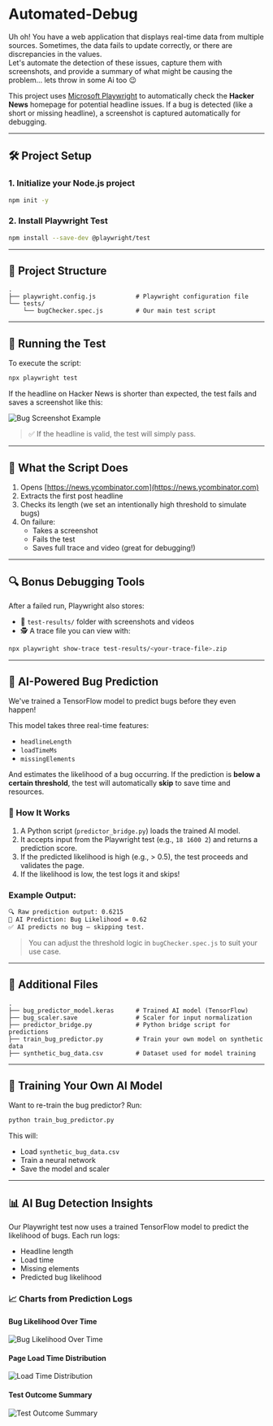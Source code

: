 # Automated-Debug

Uh oh! You have a web application that displays real-time data from multiple sources. Sometimes, the data fails to update correctly, or there are discrepancies in the values.  
Let's automate the detection of these issues, capture them with screenshots, and provide a summary of what might be causing the problem... lets throw in some Ai too 😉

This project uses [Microsoft Playwright](https://playwright.dev/) to automatically check the **Hacker News** homepage for potential headline issues. If a bug is detected (like a short or missing headline), a screenshot is captured automatically for debugging.

---

## 🛠️ Project Setup

### 1. Initialize your Node.js project
```bash
npm init -y
```

### 2. Install Playwright Test
```bash
npm install --save-dev @playwright/test
```

---

## 📂 Project Structure

```
.
├── playwright.config.js           # Playwright configuration file
└── tests/
    └── bugChecker.spec.js         # Our main test script
```

---

## 🚀 Running the Test

To execute the script:
```bash
npx playwright test
```

If the headline on Hacker News is shorter than expected, the test fails and saves a screenshot like this:

![Bug Screenshot Example](./error-screenshot.png)

> ✅ If the headline is valid, the test will simply pass.

---

## 🧪 What the Script Does

1. Opens [https://news.ycombinator.com](https://news.ycombinator.com)
2. Extracts the first post headline
3. Checks its length (we set an intentionally high threshold to simulate bugs)
4. On failure:
   - Takes a screenshot
   - Fails the test
   - Saves full trace and video (great for debugging!)

---

## 🔍 Bonus Debugging Tools

After a failed run, Playwright also stores:
- 📸 `test-results/` folder with screenshots and videos
- 🕵️ A trace file you can view with:

```bash
npx playwright show-trace test-results/<your-trace-file>.zip
```

---

## 🤖 AI-Powered Bug Prediction

We've trained a TensorFlow model to predict bugs before they even happen!

This model takes three real-time features:
- `headlineLength`
- `loadTimeMs`
- `missingElements`

And estimates the likelihood of a bug occurring. If the prediction is **below a certain threshold**, the test will automatically **skip** to save time and resources.

### 🧠 How It Works
1. A Python script (`predictor_bridge.py`) loads the trained AI model.
2. It accepts input from the Playwright test (e.g., `18 1600 2`) and returns a prediction score.
3. If the predicted likelihood is high (e.g., > 0.5), the test proceeds and validates the page.
4. If the likelihood is low, the test logs it and skips!

### Example Output:

```bash
🔍 Raw prediction output: 0.6215
🤖 AI Prediction: Bug Likelihood = 0.62
✅ AI predicts no bug — skipping test.
```

> You can adjust the threshold logic in `bugChecker.spec.js` to suit your use case.

---

## 📁 Additional Files

```
.
├── bug_predictor_model.keras      # Trained AI model (TensorFlow)
├── bug_scaler.save                # Scaler for input normalization
├── predictor_bridge.py            # Python bridge script for predictions
├── train_bug_predictor.py         # Train your own model on synthetic data
├── synthetic_bug_data.csv         # Dataset used for model training
```

---

## 🧠 Training Your Own AI Model

Want to re-train the bug predictor? Run:

```bash
python train_bug_predictor.py
```

This will:
- Load `synthetic_bug_data.csv`
- Train a neural network
- Save the model and scaler

---

## 📊 AI Bug Detection Insights

Our Playwright test now uses a trained TensorFlow model to predict the likelihood of bugs. Each run logs:

- Headline length
- Load time
- Missing elements
- Predicted bug likelihood

### 📈 Charts from Prediction Logs

#### Bug Likelihood Over Time
![Bug Likelihood Over Time](./charts/bug_likelihood_over_time.png)

#### Page Load Time Distribution
![Load Time Distribution](./charts/load_time_distribution.png)

#### Test Outcome Summary
![Test Outcome Summary](./charts/test_outcomes.png)